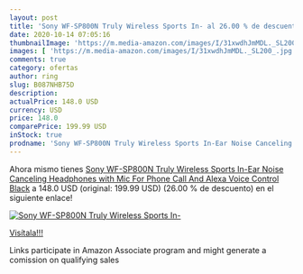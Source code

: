 ```yaml
---
layout: post
title: 'Sony WF-SP800N Truly Wireless Sports In- al 26.00 % de descuento'
date: 2020-10-14 07:05:16
thumbnailImage: 'https://m.media-amazon.com/images/I/31xwdhJmMDL._SL200_.jpg'
images: [ 'https://m.media-amazon.com/images/I/31xwdhJmMDL._SL200_.jpg' ]
comments: true
category: ofertas
author: ring
slug: B087NHB75D
description:
actualPrice: 148.0 USD
currency: USD
price: 148.0
comparePrice: 199.99 USD
inStock: true
prodname: 'Sony WF-SP800N Truly Wireless Sports In-Ear Noise Canceling Headphones with Mic For Phone Call And Alexa Voice Control  Black'
---
```


Ahora mismo tienes [Sony WF-SP800N Truly Wireless Sports In-Ear Noise Canceling Headphones with Mic For Phone Call And Alexa Voice Control  Black](https://www.amazon.com/dp/B087NHB75D/?tag=tolees-20) a 148.0 USD (original: 199.99 USD) (26.00 %  de descuento) en el siguiente enlace!

[![Sony WF-SP800N Truly Wireless Sports In-](https://m.media-amazon.com/images/I/31xwdhJmMDL._SL200_.jpg)](https://www.amazon.com/dp/B087NHB75D/?tag=tolees-20)

[Visítala!!!](https://www.amazon.com/dp/B087NHB75D/?tag=tolees-20)

Links participate in Amazon Associate program and might generate a comission on qualifying sales

